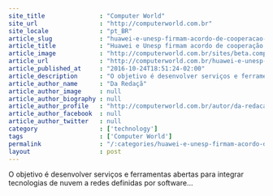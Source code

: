 ```yaml
---
site_title               : "Computer World"
site_url                 : "http://computerworld.com.br"
site_locale              : "pt_BR"
article_slug             : "huawei-e-unesp-firmam-acordo-de-cooperacao-tecnologica-na-area-de-sdn"
article_title            : "Huawei e Unesp firmam acordo de cooperação tecnológica na área de SDN"
article_image            : "http://computerworld.com.br/sites/beta.computerworld.com.br/files/news_articles/cerebro_circuitos.png"
article_url              : "http://computerworld.com.br/huawei-e-unesp-firmam-acordo-de-cooperacao-tecnologica-na-area-de-sdn"
article_published_at     : "2016-10-24T18:51:24-02:00"
article_description      : "O objetivo é desenvolver serviços e ferramentas abertas para integrar tecnologias de nuvem a redes definidas por software..."
article_author_name      : "Da Redaçã"
article_author_image     : null
article_author_biography : null
article_author_profile   : "http://computerworld.com.br/autor/da-redacao"
article_author_facebook  : null
article_author_twitter   : null
category                 : ['technology']
tags                     : ['Computer World']
permalink                : "/:categories/huawei-e-unesp-firmam-acordo-de-cooperacao-tecnologica-na-area-de-sdn/"
layout                   : post
---
```


O objetivo é desenvolver serviços e ferramentas abertas para integrar tecnologias de nuvem a redes definidas por software...
